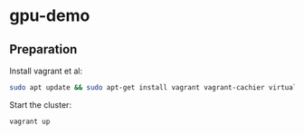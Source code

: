 # gpu-demo

## Preparation

Install vagrant et al:

```sh
sudo apt update && sudo apt-get install vagrant vagrant-cachier virtualbox
```

Start the cluster:

```sh
vagrant up
```
